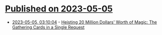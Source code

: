 # [Published on 2023-05-05](index.md)

* [2023-05-05, 03:10:04](https://lobste.rs/s/lcckro/heisting_20_million_dollars_worth_magic) - [Heisting 20 Million Dollars' Worth of Magic: The Gathering Cards in a Single Request](https://www.mayer.cool/writings/Heisting-20-Million-in-Magic-Cards/)

